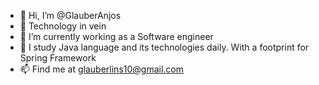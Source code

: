 - 👋 Hi, I’m @GlauberAnjos
- 👀 Technology in vein
- 🔭 I’m currently working as a Software engineer
- 🌱 I study Java language and its technologies daily. With a footprint for Spring Framework
- 📫 Find me at glauberlins10@gmail.com

<!---
GlauberAnjos/GlauberAnjos is a ✨ special ✨ repository because its `README.md` (this file) appears on your GitHub profile.
You can click the Preview link to take a look at your changes.
--->
